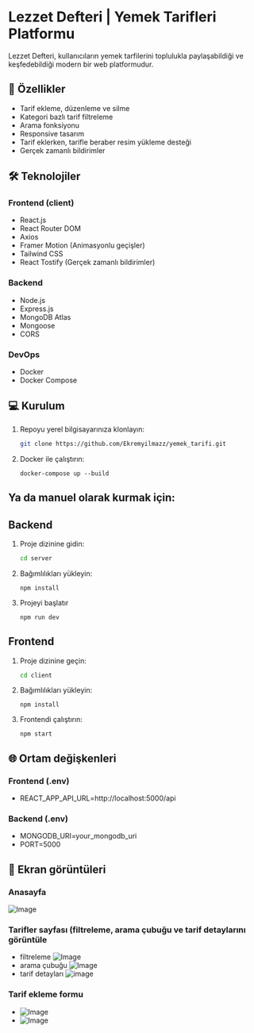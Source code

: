 # Lezzet Defteri | Yemek Tarifleri Platformu
Lezzet Defteri, kullanıcıların yemek tarfilerini toplulukla paylaşabildiği ve keşfedebildiği modern bir web platformudur.

## 🚀 Özellikler
- Tarif ekleme, düzenleme ve silme
- Kategori bazlı tarif filtreleme
- Arama fonksiyonu
- Responsive tasarım
- Tarif eklerken, tarifle beraber resim yükleme desteği
- Gerçek zamanlı bildirimler

## 🛠 Teknolojiler

### Frontend (client)
- React.js
- React Router DOM
- Axios
- Framer Motion (Animasyonlu geçişler)
- Tailwind CSS
- React Tostify (Gerçek zamanlı bildirimler)

### Backend
- Node.js
- Express.js
- MongoDB Atlas
- Mongoose
- CORS

### DevOps
- Docker
- Docker Compose

## 💻 Kurulum

1. Repoyu yerel bilgisayarınıza klonlayın:

   ```bash
   git clone https://github.com/Ekremyilmazz/yemek_tarifi.git
2. Docker ile çalıştırın:
   ```
   docker-compose up --build

## Ya da manuel olarak kurmak için:

## Backend

1. Proje dizinine gidin:
   ```bash
   cd server
2. Bağımlılıkları yükleyin:
   ```
   npm install
3. Projeyi başlatır
   ```
   npm run dev

## Frontend

1. Proje dizinine geçin:
   ```bash
   cd client
2. Bağımlılıkları yükleyin:
   ```
   npm install
3. Frontendi çalıştırın:
   ```
   npm start
## 🌐 Ortam değişkenleri

### Frontend (.env)
- REACT_APP_API_URL=http://localhost:5000/api

### Backend (.env)
- MONGODB_URI=your_mongodb_uri
- PORT=5000

## 📱 Ekran görüntüleri

### Anasayfa
![Image](https://github.com/user-attachments/assets/26f04889-6bd1-4577-aee2-9cacb685771a)

### Tarifler sayfası (filtreleme, arama çubuğu ve tarif detaylarını görüntüle
- filtreleme ![Image](https://github.com/user-attachments/assets/569f2058-ab94-493c-ac04-ae5166c9aa58)
- arama çubuğu ![Image](https://github.com/user-attachments/assets/4c415367-efdf-4671-a648-7f82254e50b2)
- tarif detayları ![image](https://github.com/user-attachments/assets/87c8a843-c55f-466c-82ec-d7e4ab997977)

### Tarif ekleme formu
- ![Image](https://github.com/user-attachments/assets/e4865d1b-fb6a-45ab-aa76-8d47979f0e0f)
- ![Image](https://github.com/user-attachments/assets/ebf9459c-1b07-45e7-8ec9-3f21b230353c)

